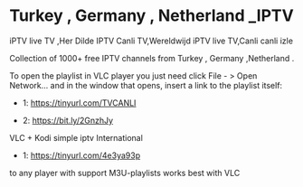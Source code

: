 # Turkey , Germany , Netherland _IPTV
iPTV live TV ,Her Dilde IPTV Canli TV,Wereldwijd iPTV live TV,Canli canli izle

Collection of 1000+ free IPTV channels from Turkey , Germany ,Netherland .

To open the playlist in VLC player you just need click File - > Open Network... and in the window that opens, insert a link to the playlist itself:

- 1: https://tinyurl.com/TVCANLI 

- 2: https://bit.ly/2GnzhJy

VLC + Kodi simple iptv International 

- 1: https://tinyurl.com/4e3ya93p 


to any player with support M3U-playlists works best with VLC

